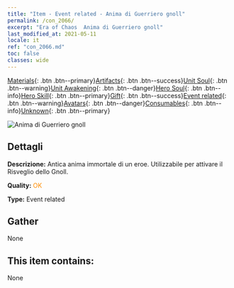 ```yaml
---
title: "Item - Event related - Anima di Guerriero gnoll"
permalink: /con_2066/
excerpt: "Era of Chaos  Anima di Guerriero gnoll"
last_modified_at: 2021-05-11
locale: it
ref: "con_2066.md"
toc: false
classes: wide
---
```

 [Materials](/ItemsIT/){: .btn .btn--primary}[Artifacts](/ItemsIT/Artifacts/){: .btn .btn--success}[Unit Soul](/ItemsIT/UnitSoul/){: .btn .btn--warning}[Unit Awakening](/ItemsIT/UnitAwakening/){: .btn .btn--danger}[Hero Soul](/ItemsIT/HeroSoul/){: .btn .btn--info}[Hero Skill](/ItemsIT/HeroSkill/){: .btn .btn--primary}[Gift](/ItemsIT/Gift/){: .btn .btn--success}[Event related](/ItemsIT/Events/){: .btn .btn--warning}[Avatars](/ItemsIT/Avatars/){: .btn .btn--danger}[Consumables](/ItemsIT/Consumables/){: .btn .btn--info}[Unknown](/ItemsIT/Unknown/){: .btn .btn--primary}

 ![Anima di Guerriero gnoll](/images/t/juexing_801.jpg)

## Dettagli
 **Descrizione:** Antica anima immortale di un eroe. Utilizzabile per attivare il Risveglio dello Gnoll.

 **Quality:** <span style="color: #FF8C00">OK</span>

 **Type:** Event related

## Gather

  None

## This item contains:

  None

